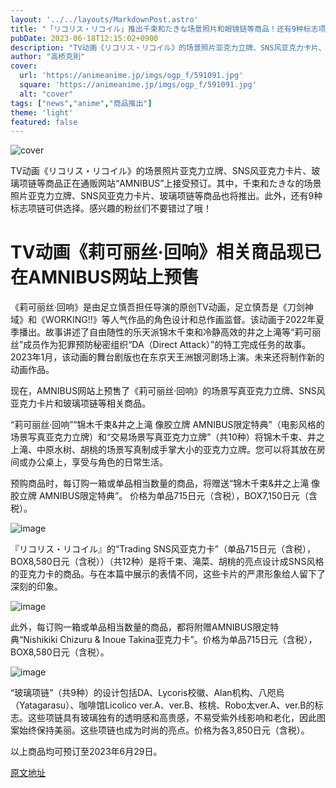 ```yaml
---
layout: '../../layouts/MarkdownPost.astro'
title: "「リコリス・リコイル」推出千束和たきな场景照片和眼镜链等商品！还有9种标志项链！"
pubDate: 2023-06-18T12:15:02+0900
description: "TV动画《リコリス・リコイル》的场景照片亚克力立牌、SNS风亚克力卡片、玻璃项链等商品正在通贩网站“AMNIBUS”上接受预订。"
author: "高桥克則"
cover:
  url: 'https://animeanime.jp/imgs/ogp_f/591091.jpg'
  square: 'https://animeanime.jp/imgs/ogp_f/591091.jpg'
  alt: "cover"
tags: ["news","anime","商品推出"]
theme: 'light'
featured: false
---
```


![cover](https://animeanime.jp/imgs/ogp_f/591091.jpg)

TV动画《リコリス・リコイル》的场景照片亚克力立牌、SNS风亚克力卡片、玻璃项链等商品正在通贩网站“AMNIBUS”上接受预订。其中，千束和たきな的场景照片亚克力立牌、SNS风亚克力卡片、玻璃项链等商品也将推出。此外，还有9种标志项链可供选择。感兴趣的粉丝们不要错过了哦！

# TV动画《莉可丽丝·回响》相关商品现已在AMNIBUS网站上预售

《莉可丽丝·回响》是由足立慎吾担任导演的原创TV动画，足立慎吾是《刀剑神域》和《WORKING!!》等人气作品的角色设计和总作画监督。该动画于2022年夏季播出。故事讲述了自由随性的乐天派锦木千束和冷静高效的井之上滝等“莉可丽丝”成员作为犯罪预防秘密组织“DA（Direct Attack）”的特工完成任务的故事。2023年1月，该动画的舞台剧版也在东京天王洲银河剧场上演。未来还将制作新的动画作品。

现在，AMNIBUS网站上预售了《莉可丽丝·回响》的场景写真亚克力立牌、SNS风亚克力卡片和玻璃项链等相关商品。

“莉可丽丝·回响”“锦木千束&井之上滝 像胶立牌 AMNIBUS限定特典”（电影风格的场景写真亚克力立牌）和“交易场景写真亚克力立牌”（共10种）将锦木千束、井之上滝、中原水树、胡桃的场景写真制成手掌大小的亚克力立牌。您可以将其放在房间或办公桌上，享受与角色的日常生活。

预购商品时，每订购一箱或单品相当数量的商品，将赠送“锦木千束&井之上滝 像胶立牌 AMNIBUS限定特典”。
价格为单品715日元（含税），BOX7,150日元（含税）。 

![image](https://animeanime.jp/imgs/zoom/591095.jpg)

『リコリス・リコイル』的“Trading SNS风亚克力卡”（单品715日元（含税），BOX8,580日元（含税））（共12种）是将千束、滝菜、胡桃的亮点设计成SNS风格的亚克力卡的商品。与在本篇中展示的表情不同，这些卡片的严肃形象给人留下了深刻的印象。

![image](https://animeanime.jp/imgs/zoom/591093.jpg)

此外，每订购一箱或单品相当数量的商品，都将附赠AMNIBUS限定特典“Nishikiki Chizuru & Inoue Takina亚克力卡”。价格为单品715日元（含税），BOX8,580日元（含税）。

![image](https://animeanime.jp/imgs/zoom/591094.jpg)

“玻璃项链”（共9种）的设计包括DA、Lycoris校徽、Alan机构、八咫烏（Yatagarasu）、咖啡馆Licolico ver.A、ver.B、核桃、Robo太ver.A、ver.B的标志。这些项链具有玻璃独有的透明感和高贵感，不易受紫外线影响和老化，因此图案始终保持美丽。这些项链也成为时尚的亮点。价格为各3,850日元（含税）。

以上商品均可预订至2023年6月29日。

  [原文地址](https://animeanime.jp/article/2023/06/18/77997.html)